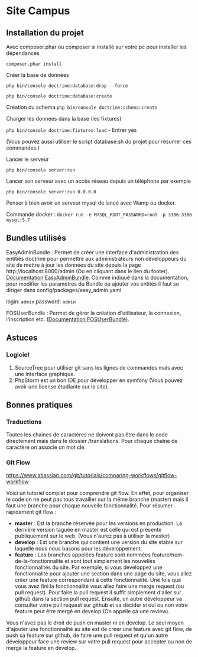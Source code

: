 
# Site Campus

## Installation du projet 

Avec composer.phar ou composer si installé sur votre pc pour installer les dépendances 

`composer.phar install`

Créer la base de données 

`php bin/console doctrine:database:drop --force`

`php bin/console doctrine:database:create`

Création du schema
`php bin/console doctrine:schema:create`

Charger les données dans la base (les fixtures)

`php bin/console doctrine:fixtures:load` - Entrer yes

(Vous pouvez aussi utiliser le script database.sh du projet pour résumer ces commandes.)

Lancer le serveur

`php bin/console server:run`

Lancer son serveur avec un accès réseau depuis un téléphone par exemple 

`php bin/console server:run 0.0.0.0`

Penser à bien avoir un serveur mysql de lancé avec Wamp ou docker.

Commande docker : `docker run -e MYSQL_ROOT_PASSWORD=root -p 3306:3306 mysql:5.7`

## Bundles utilisés
 
EasyAdminBundle : Permet de créer une interface d'administration des entitiés doctrine pour permettre aux administrateurs non développeurs du site de mettre à jour les données du site depuis la page http://localhost:8000/admin (Ou en cliquant dans le lien du footer). 
[Documentation EasyAdminBundle](https://symfony.com/doc/master/bundles/EasyAdminBundle/index.html).
Comme indiqué dans la documentation, pour modifier les paramètres du Bundle ou ajouter vos entités il faut se diriger dans config/packages/easy_admin.yaml

login:    `admin`
password: `admin`

FOSUserBundle : Permet de gérer la création d'utilisateur, la connexion, l'inscription etc. ([Documentation FOSUserBundle](https://symfony.com/doc/current/bundles/FOSUserBundle/index.html)).

## Astuces 

### Logiciel 

1) SourceTree pour utiliser git sans les lignes de commandes mais avec une interface graphique. 
1) PhpStorm est un bon IDE pour développer en symfony (Vous pouvez avoir une license étudiante sur le site).  

## Bonnes pratiques

### Traductions 

Toutes les chaines de caractères ne doivent pas être dans le code directement mais dans 
le dossier /translations. Pour chaque chaîne de caractère on associe un mot clé. 

### Git Flow 

https://www.atlassian.com/git/tutorials/comparing-workflows/gitflow-workflow 

Voici un tutoriel complet pour comprendre git flow. En effet, pour organiser le code 
on ne peut pas tous travailler sur la même branche (master) mais il faut une branche pour chaque nouvelle 
fonctionnalité. Pour résumer rapidement git flow :
 
- **master** : Est la branche réservée pour les versions en production. La dernière version taguée en master est celle qui
est présente publiquement sur le web. (Vous n'aurez pas à utiliser la master)
- **develop** : Est une branche qui contient une version du site stable sur laquelle nous nous basons pour les développement. 
- **feature** : Les branches appelées feature sont nommées feature/nom-de-la-fonctionnalite et sont tout simplement les nouvelles 
fonctionnalités du site. Par exemple, si vous developpez une fonctionnalité pour ajouter une section dans une page du site, vous allez créer 
une feature correspondant à cette fonctionnalité. Une fois que vous avez fini la fonctionnalité vous allez faire une merge request (ou pull request). 
Pour faire la pull request il suffit simplement d'aller sur github dans la section pull request. 
Ensuite, un autre développeur va consulter votre pull request sur github et va décider si oui ou non votre feature peut être mergé en develop (On appelle ça une review).

Vous n'avez pas le droit de push en master ni en develop. Le seul moyen d'ajouter une fonctionnalité au site est de créer une feature avec git flow, de push sa feature sur 
github, de faire une pull request et qu'un autre développeur face une review sur votre pull request pour accepter ou non de merge la feature en develop. 

